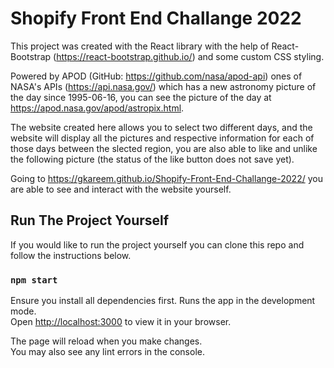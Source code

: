 # Shopify Front End Challange 2022

This project was created with the React library with the help of React-Bootstrap (https://react-bootstrap.github.io/) and some custom CSS styling.

Powered by APOD (GitHub: https://github.com/nasa/apod-api) ones of NASA's APIs (https://api.nasa.gov/) which has a new astronomy picture of the day since 1995-06-16, you can see the picture of the day at https://apod.nasa.gov/apod/astropix.html. 

The website created here allows you to select two different days, and the website will display all the pictures and respective information for each of those days between the slected region, you are also able to like and unlike the following picture (the status of the like button does not save yet).

Going to https://gkareem.github.io/Shopify-Front-End-Challange-2022/ you are able to see and interact with the website yourself.

## Run The Project Yourself

If you would like to run the project yourself you can clone this repo and follow the instructions below.

### `npm start`

Ensure you install all dependencies first. 
Runs the app in the development mode.\
Open [http://localhost:3000](http://localhost:3000) to view it in your browser.

The page will reload when you make changes.\
You may also see any lint errors in the console.
